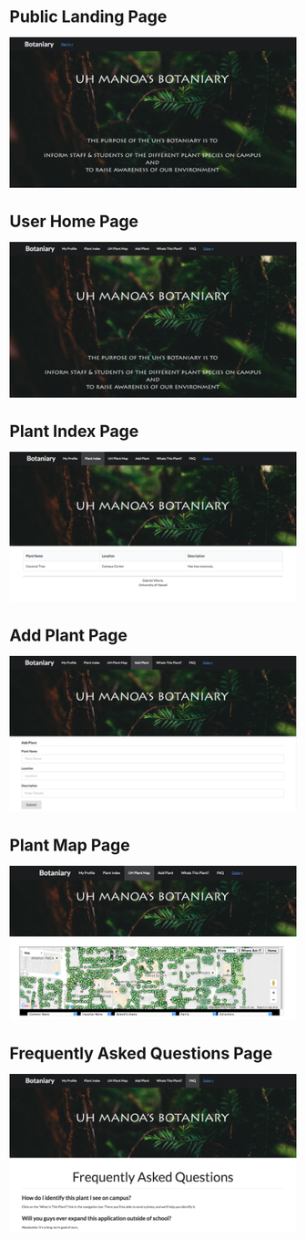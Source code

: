 # Public Landing Page
<img class="ui medium right floated rounded image" src="doc/Landing_Page.png">

# User Home Page
<img class="ui medium right floated rounded image" src="doc/User_Home_Page.png">

# Plant Index Page
<img class="ui medium right floated rounded image" src="doc/Plant_Index_Page.png">

# Add Plant Page
<img class="ui medium right floated rounded image" src="doc/Add_Plant_Page.png">

# Plant Map Page
<img class="ui medium right floated rounded image" src="doc/Plant_Map_Page.png">

# Frequently Asked Questions Page
<img class="ui medium right floated rounded image" src="doc/FAQS_Page.png">
